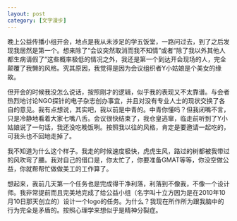 ```yaml
---
layout: post
category: [文字漫步]
---
```


晚上公益传播小组开会，地点是我从未涉足的学五饭堂，一路问过去，到了之后发现我居然是第一个。想来除了“会议突然取消而我不知情”或者“除了我以外其他人都生病请假了”这些概率极低的情况之外，我还是第一个到达开会现场的人，完全颠覆了我懒的风格。究其原因，我觉得是因为会议组织者Y小姑娘是个美女的缘故。

但开会的时候我没怎么说话，按照刚才的逻辑，似乎我的表现又不太靠谱。与会者热烈地讨论NGO探针的电子杂志创办事宜，并且对没有专业人士的现状交换了各自的意见。我有点想说，其实吧，我以前是中青的。中青你懂吗？但我闭嘴不言，只是冷静地看着大家七嘴八舌。会议很快结束了，我仓皇逃窜，临走前听到了Y小姑娘说了一句话，我还没吃晚饭咧。按照我以往的风格，肯定是要邀请一起吃的，可我头也不回地走掉了。

我不知道为什么这个样子。我走的时候速度极快，虎虎生风，路过的树都被我带过的风吹弯了腰。我对自己的借口是，你太忙了，你要准备GMAT等等，你没空做公益，你就帮帮忙做做美工的工作算了。

想起来，我前几天第一个任务也是完成得干净利落，利落到不像我，不像一个设计师。我非常提前而且完美地完成了给公益小组（名字叫十立方因为是在2010年10月10日那天创立的）设计一个logo的任务。为什么？我现在所作所为跟我脑中的行为完全是矛盾的。按照心理学来想似乎是精神分裂症。